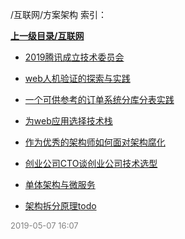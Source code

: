 /互联网/方案架构 索引：


**[上一级目录/互联网](/互联网/index.md)**

- [2019腾讯成立技术委员会](/互联网/方案架构/2019腾讯成立技术委员会.md)

- [web人机验证的探索与实践](/互联网/方案架构/web人机验证的探索与实践.md)

- [一个可供参考的订单系统分库分表实践](/互联网/方案架构/一个可供参考的订单系统分库分表实践.md)

- [为web应用选择技术栈](/互联网/方案架构/为web应用选择技术栈.md)

- [作为优秀的架构师如何面对架构腐化](/互联网/方案架构/作为优秀的架构师如何面对架构腐化.md)

- [创业公司CTO谈创业公司技术选型](/互联网/方案架构/创业公司CTO谈创业公司技术选型.md)

- [单体架构与微服务](/互联网/方案架构/单体架构与微服务.md)

- [架构拆分原理todo](/互联网/方案架构/架构拆分原理todo.md)


<font size=2 color='grey'> 2019-05-07 16:07 </font>